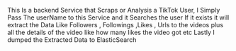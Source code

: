 This Is a backend Service that Scraps or Analysis a TikTok User, I Simply Pass The userName to this Service and it Searches the user If it exists it will extract the Data Like Followers , Followings ,Likes , Urls to the videos plus all the details of the video like how many likes the video got etc Lastly I dumped the Extracted Data to ElasticSearch